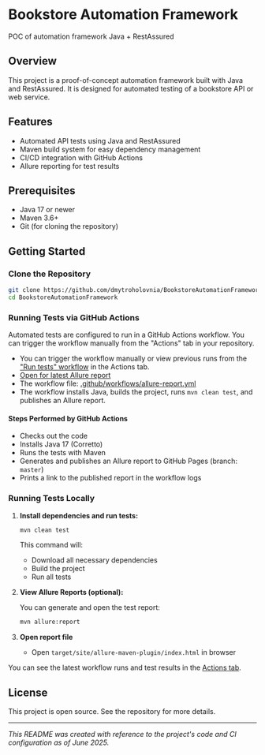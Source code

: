 # Bookstore Automation Framework

POC of automation framework Java + RestAssured

## Overview

This project is a proof-of-concept automation framework built with Java and RestAssured. It is designed for automated testing of a bookstore API or web service.

## Features

- Automated API tests using Java and RestAssured
- Maven build system for easy dependency management
- CI/CD integration with GitHub Actions
- Allure reporting for test results

## Prerequisites

- Java 17 or newer
- Maven 3.6+
- Git (for cloning the repository)

## Getting Started

### Clone the Repository

```bash
git clone https://github.com/dmytroholovnia/BookstoreAutomationFramework.git
cd BookstoreAutomationFramework
```

### Running Tests via GitHub Actions

Automated tests are configured to run in a GitHub Actions workflow. You can trigger the workflow manually from the "Actions" tab in your repository.

- You can trigger the workflow manually or view previous runs from the ["Run tests" workflow](https://github.com/dmytroholovnia/BookstoreAutomationFramework/actions/workflows/allure-report.yml) in the Actions tab.
- [Open for latest Allure report](https://dmytroholovnia.github.io/BookstoreAutomationFramework/)
- The workflow file: [.github/workflows/allure-report.yml](.github/workflows/allure-report.yml)
- The workflow installs Java, builds the project, runs `mvn clean test`, and publishes an Allure report.

#### Steps Performed by GitHub Actions

- Checks out the code
- Installs Java 17 (Corretto)
- Runs the tests with Maven
- Generates and publishes an Allure report to GitHub Pages (branch: `master`)
- Prints a link to the published report in the workflow logs

### Running Tests Locally

1. **Install dependencies and run tests:**

   ```bash
   mvn clean test
   ```

   This command will:
    - Download all necessary dependencies
    - Build the project
    - Run all tests

2. **View Allure Reports (optional):**

   You can generate and open the test report:

   ```bash
   mvn allure:report
   ```
3. **Open report file**

    - Open `target/site/allure-maven-plugin/index.html` in browser
    
You can see the latest workflow runs and test results in the [Actions tab](https://github.com/dmytroholovnia/BookstoreAutomationFramework/actions).

## License

This project is open source. See the repository for more details.

---

_This README was created with reference to the project's code and CI configuration as of June 2025._